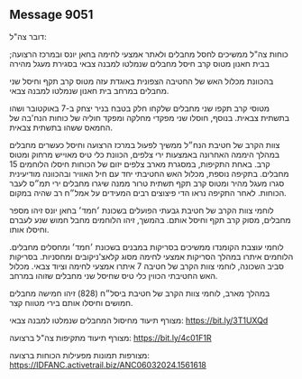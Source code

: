 ## Message 9051

דובר צה"ל:

כוחות צה"ל ממשיכים לחסל מחבלים ולאתר אמצעי לחימה בחאן יונס ובמרכז הרצועה; בבית חאנון מטוס קרב חיסל מחבלים שנמלטו למבנה צבאי בסגירת מעגל מהירה

בהכוונת מכלול האש של החטיבה הצפונית באוגדת עזה מטוס קרב תקף וחיסל שני מחבלים במרחב בית חאנון שנמלטו למבנה צבאי.

מטוסי קרב תקפו שני מחבלים שלקחו חלק בטבח בניר יצחק ב-7 באוקטובר ושהו בתשתית צבאית. בנוסף, חוסלו שני מפקדי מחלקה ומפקד חוליה של כוחות הנח'בה של החמאס ששהו בתשתית צבאית.

צוות הקרב של חטיבת הנח״ל ממשיך לפעול במרכז הרצועה וחיסל כעשרים מחבלים במהלך היממה האחרונה באמצעות ירי צלפים, הכוונת כלי טיס מאוייש מרחוק ומטוס קרב.
באחת התקיפות, במסגרת מארב צלפים יזום של הכוחות חיסלו הלוחמים 15 מחבלים.
בתקיפה נוספת, מכלול האש החטיבתי יחד עם חיל האוויר ובהכוונה מודיעינית סגרו מעגל מהיר ומטוס קרב תקף תשתית טרור ממנה שיגרו מחבלים ירי תמ״ס לעבר הכוחות. לאחר התקיפה נראו הדי פיצוצים רבים המעידים על אמל״ח רב שהיה במקום.

לוחמי צוות הקרב של חטיבת גבעתי הפועלים בשכונת ׳חמד׳ בחאן יונס זיהו מספר מחבלים, מסוק קרב תקף וחיסל אותם. בהמשך, זיהו הלוחמים מחבל חמוש שנע לעברם וחיסלו אותו. 

לוחמי עוצבת הקומנדו ממשיכים בסריקות במבנים בשכונת ׳חמד׳ ומחסלים מחבלים. הלוחמים איתרו במהלך הסריקות אמצעי לחימה מסוג קלאצ'ניקובים ומחסניות.
בסריקות סביב השכונה, לוחמי צוות הקרב של חטיבה 7 איתרו אמצעי לחימה וציוד צבאי. מכלול האש החטיבתי הכווין כלי טיס שחיסל שני מחבלים שזוהו במרחב.

במהלך מארב, לוחמי צוות הקרב של חטיבת ביסל״ח (828) זיהו חמישה מחבלים חמושים וחיסלו אותם בירי מטווח קצר.

מצורף תיעוד מחיסול המחבלים שנמלטו למבנה צבאי: https://bit.ly/3T1UXQd

מצורף תיעוד מתקיפות צה"ל ברצועה: https://bit.ly/4c01F1R

מצורפות תמונות מפעילות הכוחות ברצועה: https://IDFANC.activetrail.biz/ANC06032024.1561618

